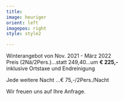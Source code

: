 ```yaml
---
title: 
image: heuriger
orient: left
imagepos: right
style: style2

---
```

Winterangebot von Nov. 2021 - März 2022  
Preis (2Nä/2Pers.)...statt 249,40...um  **€ 225,-**  
inklusive Ortstaxe und Endreinigung

Jede weitere Nacht ...€ 75,-/2Pers./Nacht  

Wir freuen uns auf Ihre Anfrage.